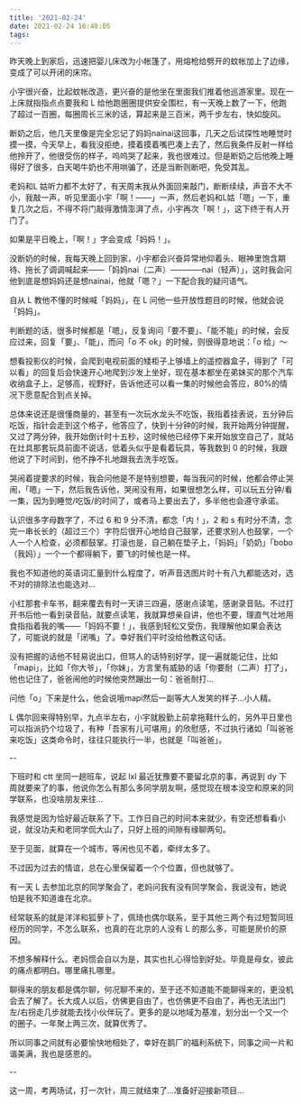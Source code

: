```yaml
---
title: '2021-02-24'
date: 2021-02-24 16:48:05
tags:
---
```


昨天晚上到家后，迅速把婴儿床改为小帐篷了，用熔枪给劈开的蚊帐加上了边缘，变成了可以开闭的床帘。

小宇很兴奋，比起蚊帐改造，更兴奋的是他坐在里面我们推着他巡游家里。现在一上床就指指点点要我和 L 给他跑圈圈提供安全围栏，有一天晚上数了一下，他跑了超过一百圈，每圈周长三米的话，算起来是三百米，两千步左右，快如旋风。

断奶之后，他几天里像是完全忘记了妈妈nainai这回事，几天之后试探性地睡觉时摸一摸，今天早上，看我没拒绝，摸着摸着嘴巴凑上去了，然后我条件反射一样给他拎开了，他很受伤的样子，呜呜哭了起来，我也很难过。但是断奶之后他晚上睡得好了很多，白天喝牛奶也不用哄骗了，还是当断则断吧，免受其乱。

老妈和L 姑听力都不太好了，有天周末我从外面回来敲门，断断续续，声音不大不小，我敲一声，听见里面小宇「啊！——」一声，然后老妈和L姑「嗯」一下，重复几次之后，不得不将门敲得激情澎湃了点，小宇再次「啊！」，这下终于有人开门了。

如果是平日晚上，「啊！」字会变成「妈妈！」。

没断奶的时候，我每天晚上回到家，小宇都会兴奋异常地仰着头、眼神里饱含期待、拖长了调调喊起来——「妈妈nai（二声）————nai（轻声）」，这时我会问他到底是想妈妈还是想nainai，他就「嗯？」一下配合我的疑问语气。

自从 L 教他不懂的时候喊「妈妈」，在 L 问他一些开放性题目的时候，他就会说「妈妈」。

判断题的话，很多时候都是「嗯」，反复询问「要不要」、「能不能」的时候，会反应过来，回复「要」、「能」，而问「o 不 ok」的时候，则很得意地说：「o 给」～

想看投影仪的时候，会爬到电视前面的矮柜子上够墙上的遥控器盒子，得到了「可以看」的回复后会快速开心地爬到沙发上坐好，现在基本都坐在弟妹买的那个汽车收纳盒子上，足够高，视野好，告诉他还可以看一集的时候他会答应，80%的情况下愿意配合到点关掉。

总体来说还是很懂商量的，甚至有一次玩水龙头不吃饭，我指着挂表说，五分钟后吃饭，指针会走到这个格子，他答应了，快到十分钟的时候，我开始两分钟提醒，又过了两分钟，我开始倒计时十五秒，这时候他已经停下来开始放空自己了，就站在灶具那套玩具前面不说话，低着头似乎是看着玩具，等我数到 0 的时候，我跟他说了下时间到，他不挣不扎地跟我去洗手吃饭。

哭闹着提要求的时候，我会问他是不是特别想要，每当我问的时候，他都会停止哭闹，「嗯」一下，然后我告诉他，哭闹没有用，如果很想怎么样，可以玩五分钟/看一集，因为到睡觉/吃饭/的时间了，或者马上要出去了，多半他也会遵守承诺。

认识很多字母数字了，不过 6 和 9 分不清，都念「内！」，2 和 s 有时分不清，念完一串长长的（超过三个）字符后很开心地给自己鼓掌，还要求别人也鼓掌，一个人一个人检查，必须都鼓掌。打滚也是，自己躺在垫子上，「妈妈」「奶奶」「bobo（我妈）」一个一个都得躺下，要飞的时候也是一样。

我也不知道他的英语词汇量到什么程度了，听声音选图片时十有八九都能选对，选不对的排除法也能选对...

小红那套卡车书，翻来覆去有时一天讲三四遍，感谢点读笔，感谢录音贴。不过打开书后他一看到录音贴，就要点读笔，我就算想亲自讲，他也不要，理直气壮地用食指指着我的嘴——「妈妈不要！」，我感到轻松又受伤，我理解他如果会表达了，可能说的就是「闭嘴」了。幸好我们平时没给他教这句话。

没有把握的话他不轻易说出口，但骂人的话特别好学，提一遍就能记住，比如「mapi」，比如「你大爷」，「你妹」，方言里有威胁的话「你要耐（二声）打了」，他也记住了，爸爸闹他的时候他突然蹦出一句：爸爸耐打...

问他「o」下来是什么，他会说哦mapi然后一副等大人发笑的样子...小人精。

L 偶尔回来得特别早，九点半左右，小宇就殷勤上前拿拖鞋什么的，另外平日里也可以指派扔个垃圾了，有种「吾家有儿可堪用」的欣慰感，不过执行诸如「叫爸爸来吃饭」这类命令时，往往只能执行一半，也就是「叫爸爸」。

--

下班时和 ctt 坐同一趟班车，说起 lxl 最近犹豫要不要留北京的事，再说到 dy 下周就要来了的事，他说你怎么有那么多同学朋友啊，感觉现在根本没空和原来的同学联系，也没啥朋友来往...

我感觉是因为恰好最近联系了下。工作日自己的时间本来就少，有空还想看看小说，就没功夫和老同学侃大山了，只好上班的间隙有缘聊两句。

至于见面，就算在一个城市，等闲也见不着，牵绊太多了。

不过因为过去的情谊，总在心里保留着一个个位置，但也就够了。

有一天 L 去参加北京的同学聚会了，老妈问我有没有同学聚会，我说没有，她说怕是我不知道谁在北京。

经常联系的就是洋洋和狐萝卜了，佩琦也偶尔联系，至于其他三两个有过短暂同班经历的同学，不怎么联系，也真的在北京的人没有 L 的那么多，可能是房价的原因。

不想多解释什么。老妈惯会自以为是，其实也扎心得恰到好处。毕竟是母女，彼此的痛点都明白。哪里痛扎哪里。

聊得来的朋友都是偶尔聊，何况聊不来的，至于还不知道能不能聊得来的，更没机会去了解了。长大成人以后，仿佛更自由了，也仿佛更不自由了，再也无法出门左/右拐走几步就能去找小伙伴玩了。更多的是以地域为基准，划分出一个又一个的圈子。一年聚上两三次，就算优秀了。

所以同事之间就有必要愉快地相处了，幸好在鹅厂的福利系统下，同事之间一片和谐美满，我也是感恩的。

--

这一周，考两场试，打一次针，周三就结束了...准备好迎接新项目...


